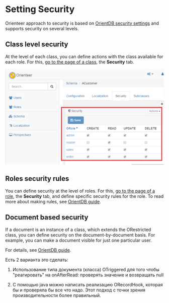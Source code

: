  # Setting Security

Orienteer approach to security is based on [OrientDB security settings](http://orientdb.com/docs/2.1/Database-Security.html) and supports security on several levels.

## Class level security

At the level of each class, you can define actions with the class available for each role. For this, [go to the page of a  class](https://orienteer.gitbooks.io/orienteer/content/managing_classes.html), the **Security** tab.

![Setting user rights for roles to manage a class](Security.png)

## Roles security rules

You can define security at the level of roles. For this, [go to the page of a role](https://orienteer.gitbooks.io/orienteer/content/managing_users.html), the **Security** tab, and define specific security rules for the role. To read more about making rules, see [OrientDB guide](http://orientdb.com/docs/2.1/Database-Security.html#working-with-roles).

## Document based security

If a document is an instance of a class, which extends the ORestricted class, you can define security on the document-by-document basis. For example, you can make a document visible for just one particular user.

For details, see [OrientDB guide](http://orientdb.com/docs/2.1/Database-Security.html#record-level-security).

 
Есть 2 варианта это сделать:
1) Использование типа документа (класса) OTriggered для того чтобы
"реагировать" на onAfterRead: проверять значение и возвращать null

2) С помощью java можно написать реализацию ORecordHook, которая бы и
проверяла бы все что надо. Этот подход с точки зрения
производительности более правильный.